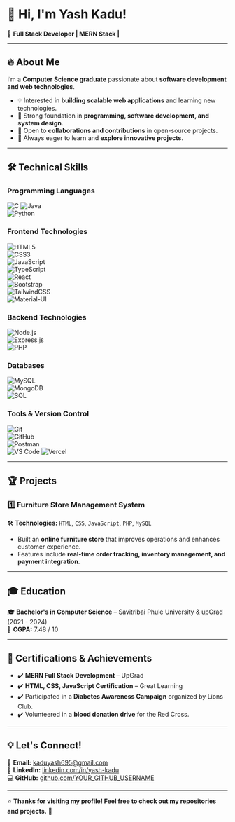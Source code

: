 # 👋 Hi, I'm Yash Kadu!  
🚀 **Full Stack Developer | MERN Stack |**  

---

## 🔥 About Me  
I’m a **Computer Science graduate** passionate about **software development and web technologies**.  
- 💡 Interested in **building scalable web applications** and learning new technologies.  
- 🎯 Strong foundation in **programming, software development, and system design**.  
- 🤝 Open to **collaborations and contributions** in open-source projects.  
- 🚀 Always eager to learn and **explore innovative projects**.  

---

## 🛠 **Technical Skills**  

### **Programming Languages**  
![C](https://img.shields.io/badge/C-00599C?style=flat&logo=c&logoColor=white) ![Java](https://img.shields.io/badge/Java-007396?style=flat&logo=java&logoColor=white)  
![Python](https://img.shields.io/badge/Python-3776AB?style=flat&logo=python&logoColor=white)  

### **Frontend Technologies**  
![HTML5](https://img.shields.io/badge/HTML5-E34F26?style=flat&logo=html5&logoColor=white)  
![CSS3](https://img.shields.io/badge/CSS3-1572B6?style=flat&logo=css3&logoColor=white)  
![JavaScript](https://img.shields.io/badge/JavaScript-F7DF1E?style=flat&logo=javascript&logoColor=black)  
![TypeScript](https://img.shields.io/badge/TypeScript-3178C6?style=flat&logo=typescript&logoColor=white)  
![React](https://img.shields.io/badge/React-61DAFB?style=flat&logo=react&logoColor=black)  
![Bootstrap](https://img.shields.io/badge/Bootstrap-7952B3?style=flat&logo=bootstrap&logoColor=white)  
![TailwindCSS](https://img.shields.io/badge/Tailwind_CSS-38B2AC?style=flat&logo=tailwind-css&logoColor=white)  
![Material-UI](https://img.shields.io/badge/Material_UI-0081CB?style=flat&logo=mui&logoColor=white)  

### **Backend Technologies**  
![Node.js](https://img.shields.io/badge/Node.js-339933?style=flat&logo=node.js&logoColor=white)  
![Express.js](https://img.shields.io/badge/Express.js-000000?style=flat&logo=express&logoColor=white)  
![PHP](https://img.shields.io/badge/PHP-777BB4?style=flat&logo=php&logoColor=white)


### **Databases**  
![MySQL](https://img.shields.io/badge/MySQL-4479A1?style=flat&logo=mysql&logoColor=white)  
![MongoDB](https://img.shields.io/badge/MongoDB-4EA94B?style=flat&logo=mongodb&logoColor=white)  
![SQL](https://img.shields.io/badge/SQL-003B57?style=flat&logo=microsoft-sql-server&logoColor=white)  

### **Tools & Version Control**  
![Git](https://img.shields.io/badge/Git-F05032?style=flat&logo=git&logoColor=white)  
![GitHub](https://img.shields.io/badge/GitHub-181717?style=flat&logo=github&logoColor=white)  
![Postman](https://img.shields.io/badge/Postman-FF6C37?style=flat&logo=postman&logoColor=white)  
![VS Code](https://img.shields.io/badge/VS_Code-007ACC?style=flat&logo=visual-studio-code&logoColor=white)
![Vercel](https://img.shields.io/badge/Vercel-000000?style=flat&logo=vercel&logoColor=white)


---

## 🏆 **Projects**  

### **1️⃣ Furniture Store Management System**  
🛠 **Technologies:** `HTML`, `CSS`, `JavaScript`, `PHP`, `MySQL`  
- Built an **online furniture store** that improves operations and enhances customer experience.  
- Features include **real-time order tracking, inventory management, and payment integration**.  
 

---

## 🎓 **Education**  
🎓 **Bachelor's in Computer Science** – Savitribai Phule University & upGrad (2021 - 2024)  
📖 **CGPA:** 7.48 / 10  

---

## 🏅 **Certifications & Achievements**  
- ✔️ **MERN Full Stack Development** – UpGrad  
- ✔️ **HTML, CSS, JavaScript Certification** – Great Learning  
- ✔️ Participated in a **Diabetes Awareness Campaign** organized by Lions Club.  
- ✔️ Volunteered in a **blood donation drive** for the Red Cross.  

---

## 💡 **Let's Connect!**  

📧 **Email:** [kaduyash695@gmail.com](mailto:kaduyash695@gmail.com)  
🔗 **LinkedIn:** [linkedin.com/in/yash-kadu](https://www.linkedin.com/in/yash-kadu-9045a42aa)  
💻 **GitHub:** [github.com/YOUR_GITHUB_USERNAME](https://github.com/YOUR_GITHUB_USERNAME)  

---

⭐ **Thanks for visiting my profile! Feel free to check out my repositories and projects.** 🚀  
